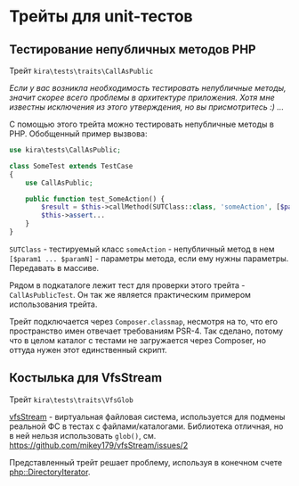 # Трейты для unit-тестов

## Тестирование непубличных методов PHP

Трейт `kira\tests\traits\CallAsPublic`

*Если у вас возникла необходимость тестировать непубличные методы, значит скорее всего проблемы в архитектуре приложения. Хотя мне известны исключения из этого утверждения, но вы присмотритесь :) ...*

С помощью этого трейта можно тестировать непубличные методы в PHP. Обобщенный пример вызвова:

```php
use kira\tests\CallAsPublic;

class SomeTest extends TestCase
{
    use CallAsPublic;

    public function test_SomeAction() {
        $result = $this->callMethod(SUTClass::class, 'someAction', [$param1, $param2 ... $paramN]);
        $this->assert...
    }
}
```

`SUTClass` - тестируемый класс
`someAction` - непубличный метод в нем
`[$param1 ... $paramN]` - параметры метода, если ему нужны параметры. Передавать в массиве.

Рядом в подкаталоге лежит тест для проверки этого трейта - `CallAsPublicTest`. Он так же является практическим примером использования трейта.

Трейт подключается через `Composer.classmap`, несмотря на то, что его пространство имен отвечает требованиям PSR-4. Так сделано, потому что в целом каталог с тестами не загружается через Composer, но оттуда нужен этот единственный скрипт.

## Костылька для VfsStream

Трейт `kira\tests\traits\VfsGlob`

[vfsStream](https://github.com/mikey179/vfsStream) - виртуальная файловая система, используется для подмены реальной ФС в тестах с файлами/каталогами. Библиотека отличная, но в ней нельзя использовать `glob()`, см. <https://github.com/mikey179/vfsStream/issues/2>

Представленный трейт решает проблему, используя в конечном счете [php::DirectoryIterator](http://php.net/manual/en/class.directoryiterator.php).
